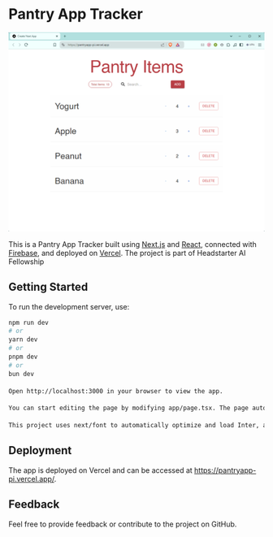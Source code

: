 # Pantry App Tracker

![Pantry-app screenshot](images/pantry-app.png)

This is a Pantry App Tracker built using [Next.js](https://nextjs.org/) and [React](https://reactjs.org/), connected with [Firebase](https://firebase.google.com/), and deployed on [Vercel](https://vercel.com/). The project is part of Headstarter AI Fellowship


## Getting Started

To run the development server, use:

```bash
npm run dev
# or
yarn dev
# or
pnpm dev
# or
bun dev

Open http://localhost:3000 in your browser to view the app.

You can start editing the page by modifying app/page.tsx. The page auto-updates as you edit the file.

This project uses next/font to automatically optimize and load Inter, a custom Google Font.
```

## Deployment

The app is deployed on Vercel and can be accessed at https://pantryapp-pi.vercel.app/.

## Feedback

Feel free to provide feedback or contribute to the project on GitHub.
